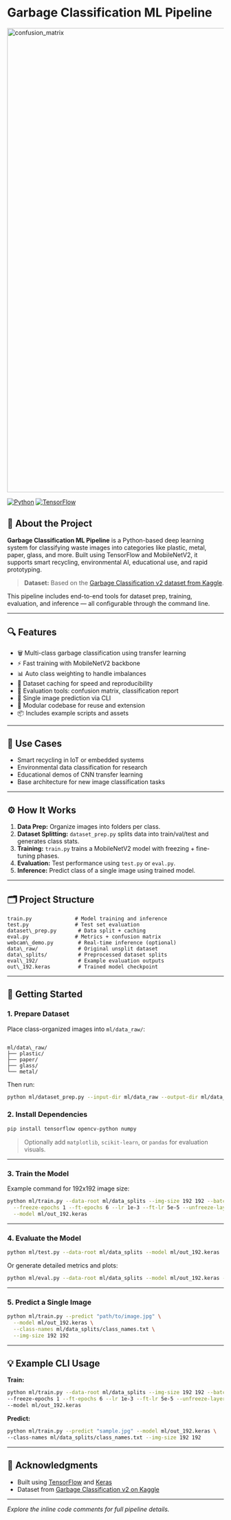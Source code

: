 # Garbage Classification ML Pipeline


<img width="1440" height="1080" alt="confusion_matrix" src="https://github.com/user-attachments/assets/e93b0475-93ce-4e8b-9a47-f6eaf8047c86" />


[![Python](https://img.shields.io/badge/python-3.7%2B-blue.svg)](https://www.python.org/)
[![TensorFlow](https://img.shields.io/badge/TensorFlow-2.x-orange.svg)](https://www.tensorflow.org/)

## 🧠 About the Project

**Garbage Classification ML Pipeline** is a Python-based deep learning system for classifying waste images into categories like plastic, metal, paper, glass, and more. Built using TensorFlow and MobileNetV2, it supports smart recycling, environmental AI, educational use, and rapid prototyping.

> **Dataset:** Based on the [Garbage Classification v2 dataset from Kaggle](https://www.kaggle.com/datasets/sumn2u/garbage-classification-v2).

This pipeline includes end-to-end tools for dataset prep, training, evaluation, and inference — all configurable through the command line.

---

## 🔍 Features

- 🗑️ Multi-class garbage classification using transfer learning
- ⚡ Fast training with MobileNetV2 backbone
- 📊 Auto class weighting to handle imbalances
- 💾 Dataset caching for speed and reproducibility
- 🧪 Evaluation tools: confusion matrix, classification report
- 📸 Single image prediction via CLI
- 🧩 Modular codebase for reuse and extension
- 📦 Includes example scripts and assets

---

## 🧠 Use Cases

- Smart recycling in IoT or embedded systems  
- Environmental data classification for research  
- Educational demos of CNN transfer learning  
- Base architecture for new image classification tasks  

---

## ⚙️ How It Works

1. **Data Prep:** Organize images into folders per class.
2. **Dataset Splitting:** `dataset_prep.py` splits data into train/val/test and generates class stats.
3. **Training:** `train.py` trains a MobileNetV2 model with freezing + fine-tuning phases.
4. **Evaluation:** Test performance using `test.py` or `eval.py`.
5. **Inference:** Predict class of a single image using trained model.

---

## 🗂️ Project Structure

```
train.py              # Model training and inference
test.py               # Test set evaluation
dataset\_prep.py       # Data split + caching
eval.py               # Metrics + confusion matrix
webcam\_demo.py        # Real-time inference (optional)
data\_raw/             # Original unsplit dataset
data\_splits/          # Preprocessed dataset splits
eval\_192/             # Example evaluation outputs
out\_192.keras         # Trained model checkpoint

```

---

## 🚀 Getting Started

### 1. Prepare Dataset

Place class-organized images into `ml/data_raw/`:

```

ml/data\_raw/
├── plastic/
├── paper/
├── glass/
└── metal/

````

Then run:

```bash
python ml/dataset_prep.py --input-dir ml/data_raw --output-dir ml/data_splits
````

### 2. Install Dependencies

```bash
pip install tensorflow opencv-python numpy
```

> Optionally add `matplotlib`, `scikit-learn`, or `pandas` for evaluation visuals.

---

### 3. Train the Model

Example command for 192x192 image size:

```bash
python ml/train.py --data-root ml/data_splits --img-size 192 192 --batch 96 \
  --freeze-epochs 1 --ft-epochs 6 --lr 1e-3 --ft-lr 5e-5 --unfreeze-layers 40 \
  --model ml/out_192.keras
```

---

### 4. Evaluate the Model

```bash
python ml/test.py --data-root ml/data_splits --model ml/out_192.keras
```

Or generate detailed metrics and plots:

```bash
python ml/eval.py --data-root ml/data_splits --model ml/out_192.keras --output-dir ml/eval_192
```

---

### 5. Predict a Single Image

```bash
python ml/train.py --predict "path/to/image.jpg" \
  --model ml/out_192.keras \
  --class-names ml/data_splits/class_names.txt \
  --img-size 192 192
```

---

## 💡 Example CLI Usage

**Train:**

```bash
python ml/train.py --data-root ml/data_splits --img-size 192 192 --batch 96 \
--freeze-epochs 1 --ft-epochs 6 --lr 1e-3 --ft-lr 5e-5 --unfreeze-layers 40 \
--model ml/out_192.keras
```

**Predict:**

```bash
python ml/train.py --predict "sample.jpg" --model ml/out_192.keras \
--class-names ml/data_splits/class_names.txt --img-size 192 192
```

---

## 🙏 Acknowledgments

* Built using [TensorFlow](https://www.tensorflow.org/) and [Keras](https://keras.io/)
* Dataset from [Garbage Classification v2 on Kaggle](https://www.kaggle.com/datasets/sumn2u/garbage-classification-v2)

---

*Explore the inline code comments for full pipeline details.*

